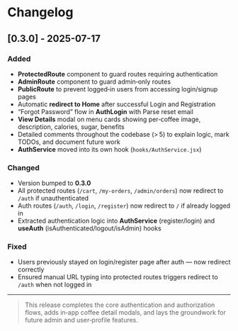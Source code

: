 # Changelog

## [0.3.0] - 2025-07-17

### Added
- **ProtectedRoute** component to guard routes requiring authentication  
- **AdminRoute** component to guard admin‑only routes  
- **PublicRoute** to prevent logged‑in users from accessing login/signup pages  
- Automatic **redirect to Home** after successful Login and Registration  
- “Forgot Password” flow in **AuthLogin** with Parse reset email  
- **View Details** modal on menu cards showing per‑coffee image, description, calories, sugar, benefits  
- Detailed comments throughout the codebase (> 5) to explain logic, mark TODOs, and document future work  
- **AuthService** moved into its own hook (`hooks/AuthService.jsx`)  

### Changed
- Version bumped to **0.3.0**  
- All protected routes (`/cart`, `/my‑orders`, `/admin/orders`) now redirect to `/auth` if unauthenticated  
- Auth routes (`/auth`, `/login`, `/register`) now redirect to `/` if already logged in  
- Extracted authentication logic into **AuthService** (register/login) and **useAuth** (isAuthenticated/logout/isAdmin) hooks  

### Fixed
- Users previously stayed on login/register page after auth — now redirect correctly  
- Ensured manual URL typing into protected routes triggers redirect to `/auth` when not logged in  

---

> This release completes the core authentication and authorization flows, adds in‑app coffee detail modals, and lays the groundwork for future admin and user‑profile features.
